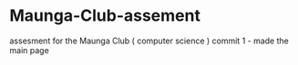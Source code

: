 # Maunga-Club-assement
assesment for the Maunga Club ( computer science )
commit 1 - made the main page
